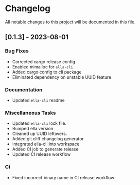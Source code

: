 # Changelog

All notable changes to this project will be documented in this file.

## [0.1.3] - 2023-08-01

### Bug Fixes

- Corrected cargo release config
- Enabled mimalloc for `ella-cli`
- Added cargo config to cli package
- Eliminated dependency on unstable UUID feature

### Documentation

- Updated `ella-cli` readme

### Miscellaneous Tasks

- Updated `ella-cli` lock file.
- Bumped ella version
- Cleaned up UUID leftovers.
- Added git cliff changelog generator
- Integrated ella-cli into workspace
- Added CI job to generate release
- Updated CI release workflow

### Ci

- Fixed incorrect binary name in CI release workflow

<!-- generated by git-cliff -->

